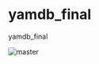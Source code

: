 # yamdb_final
yamdb_final

![master](https://github.com/SashaAhrom/yamdb_final/actions/workflows/yamdb_workflow.yml/badge.svg?event=push)

